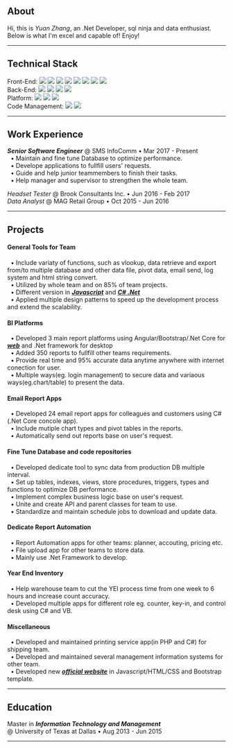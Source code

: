 ## **About**
Hi, this is *Yuan Zhang*, an .Net Developer, sql ninja and data enthusiast. Below is what I'm excel and capable of! Enjoy!
***

## **Technical Stack**
Front-End: 
![](https://img.shields.io/badge/-Angular-DD0031?style=flat-square&logo=angular&logoColor=ffffff)
![](https://img.shields.io/badge/-TypeScript-3178C6?style=flat-square&logo=TypeScript&logoColor=ffffff)
![](https://img.shields.io/badge/-JavaScript-F7DF1E?style=flat-square&logo=JavaScript&logoColor=ffffff)
![](https://img.shields.io/badge/-HTML-E34F26?style=flat-square&logo=HTML5&logoColor=ffffff)
![](https://img.shields.io/badge/-CSS-1572B6?style=flat-square&logo=css3&logoColor=ffffff)
![](https://img.shields.io/badge/-PHP-777BB4?style=flat-square&logo=PHP&logoColor=ffffff)
![](https://img.shields.io/badge/-jQuery-0769AD?style=flat-square&logo=jQuery&logoColor=ffffff)
![](https://img.shields.io/badge/-Bootstrap-7952B3?style=flat-square&logo=Bootstrap&logoColor=ffffff)<br>
Back-End: 
![](https://img.shields.io/badge/-C%23-512BD4?style=flat-square&logo=c-sharp&logoColor=ffffff)
![](https://img.shields.io/badge/-Java-007396?style=flat-square&logo=java&logoColor=ffffff) 
![](https://img.shields.io/badge/-Python-3776AB?style=flat-square&logo=Python&logoColor=ffffff)
![](https://img.shields.io/badge/-SQL-CC2927?style=flat-square&logo=microsoft-sql-server&logoColor=ffffff)<br>
Platform: 
![](https://img.shields.io/badge/-.Net-512BD4?style=flat-square&logo=.net&logoColor=ffffff) 
![](https://img.shields.io/badge/-SQL_Server-003B57?style=flat-square&logo=microsoft-sql-server&logoColor=ffffff)
![](https://img.shields.io/badge/-Oracle-F80000?style=flat-square&logo=Oracle&logoColor=ffffff)<br>
 Code Management: 
![](https://img.shields.io/badge/-TFS-6264A7?style=flat-square&logo=microsoft-teams&logoColor=ffffff) 
![](https://img.shields.io/badge/-Git-F05032?style=flat-square&logo=Git&logoColor=ffffff)

***

## **Work Experience**
***Senior Software Engineer*** <span>&#64;</span>
SMS InfoComm <span>&#8226;</span>
Mar 2017 - Present<br>
&nbsp;&nbsp;<span>&#8226;</span> Maintain and fine tune Database to optimize performance.<br>
&nbsp;&nbsp;<span>&#8226;</span> Develope applications to fullfill users' requests.<br>
&nbsp;&nbsp;<span>&#8226;</span> Guide and help junior teammembers to finish their tasks.<br>
&nbsp;&nbsp;<span>&#8226;</span> Help manager and supervisor to strengthen the whole team.<br>

*Headset Tester* <span>&#64;</span>
Brook Consultants Inc. <span>&#8226;</span>
Jun 2016 - Feb 2017<br>
*Data Analyst* <span>&#64;</span>
MAG Retail Group <span>&#8226;</span>
Oct 2015 - Jun 2016<br>
***

## **Projects**
#### **General Tools for Team** 
&nbsp;&nbsp;<span>&#8226;</span> Include variaty of functions, such as vlookup, data retrieve and export from/to multiple database and other data file, pivot data, email send, log system and html string convert.<br>
&nbsp;&nbsp;<span>&#8226;</span> Utilized by whole team and on 85% of team projects.<br>
&nbsp;&nbsp;<span>&#8226;</span> Different version in ***<ins>[Javascript](https://github.com/zycooper/Tools/tree/master/JS)</ins>*** and ***<ins>[C# .Net](https://github.com/zycooper/Tools/tree/master/.net)</ins>***<br>
&nbsp;&nbsp;<span>&#8226;</span> Applied multiple design patterns to speed up the development process and extend the scalability.<br>

#### **BI Platforms**
&nbsp;&nbsp;<span>&#8226;</span> Developed 3 main report platforms using Angular/Bootstrap/.Net Core for ***<ins>[web](https://github.com/zycooper/Yuan_BI)</ins>*** and .Net framework for desktop<br>
&nbsp;&nbsp;<span>&#8226;</span> Added 350 reports to fullfill other teams requirements.<br>
&nbsp;&nbsp;<span>&#8226;</span> Provide real time and 95% accurate data anytime anywhere with internet conection for user.<br>
&nbsp;&nbsp;<span>&#8226;</span> Multiple ways(eg. login management) to secure data and variaous ways(eg.chart/table) to present the data.<br>

#### **Email Report Apps**
&nbsp;&nbsp;<span>&#8226;</span> Developed 24 email report apps for colleagues and customers using C#(.Net Core concole app).<br>
&nbsp;&nbsp;<span>&#8226;</span> Include mutiple chart types and pivot tables in the reports.<br>
&nbsp;&nbsp;<span>&#8226;</span> Automatically send out reports base on user's request.<br>

#### **Fine Tune Database and code repositories**
&nbsp;&nbsp;<span>&#8226;</span> Developed dedicate tool to sync data from production DB multiple interval.<br>
&nbsp;&nbsp;<span>&#8226;</span> Set up tables, indexes, views, store procedures, triggers, types and functions to optimize DB performance.<br>
&nbsp;&nbsp;<span>&#8226;</span> Implement complex business logic base on user's request.<br>
&nbsp;&nbsp;<span>&#8226;</span> Unite and create API and parent classes for team to use. <br>
&nbsp;&nbsp;<span>&#8226;</span> Standardize and maintain schedule jobs to download and update data. <br>

#### **Dedicate Report Automation**
&nbsp;&nbsp;<span>&#8226;</span> Report Automation apps for other teams: planner, accouting, pricing etc.<br>
&nbsp;&nbsp;<span>&#8226;</span> File upload app for other teams to store data.<br>
&nbsp;&nbsp;<span>&#8226;</span> Mainly use .Net Framework to develop.<br>

#### **Year End Inventory**
&nbsp;&nbsp;<span>&#8226;</span> Help warehouse team to cut the YEI process time from one week to 6 hours and increase count accuracy.<br>
&nbsp;&nbsp;<span>&#8226;</span> Developed multiple apps for different role eg. counter, key-in, and control desk using C# and VB.<br>

#### Miscellaneous
&nbsp;&nbsp;<span>&#8226;</span> Developed and maintained printing service app(in PHP and C#) for shipping team.<br>
&nbsp;&nbsp;<span>&#8226;</span> Developed and maintained several management information systems for other team.<br>
&nbsp;&nbsp;<span>&#8226;</span> Developed new ***<ins>[official website](http://www.smsinfocomm.com/)</ins>*** in Javascript/HTML/CSS and Bootstrap template.<br>
***

## **Education**
Master in ***Information Technology and Management*** <br>
<span>&#64;</span> University of Texas at Dallas <span>&#8226;</span>
Aug 2013 - Jun 2015
***
